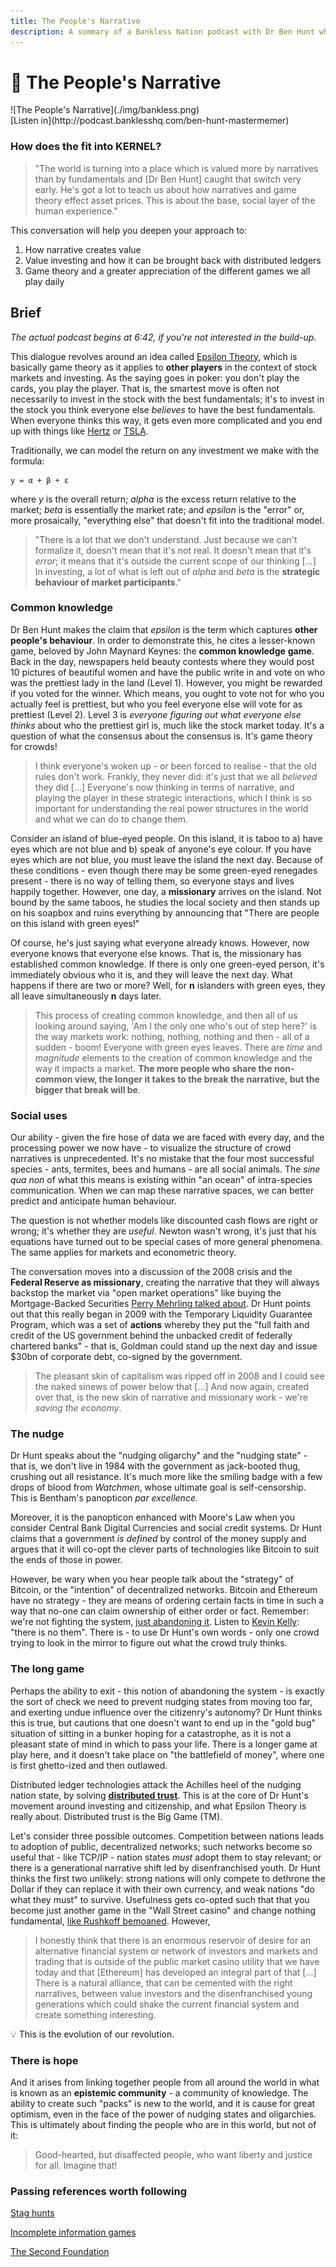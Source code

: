 ```yaml
---
title: The People's Narrative
description: A summary of a Bankless Nation podcast with Dr Ben Hunt which explores Epsilon Theory, the game theory of playing players and how narrative influences the incentive structures which create and support power.
---
```


# 🎲 The People's Narrative

<div markdown="1" class="card half sidebar center gemoji center-content center">

<div markdown="2">
![The People's Narrative](./img/bankless.png)
</div>

<div markdown="3" class="curated-link">
[Listen in](http://podcast.banklesshq.com/ben-hunt-mastermemer)
</div>

</div>

<div markdown="1" class="clear"></div>

### How does the fit into KERNEL?

> "The world is turning into a place which is valued more by narratives than by fundamentals and [Dr Ben Hunt] caught that switch very early. He's got a lot to teach us about how narratives and game theory effect asset prices. This is about the base, social layer of the human experience." 

This conversation will help you deepen your approach to:

1. How narrative creates value
2. Value investing and how it can be brought back with distributed ledgers
3. Game theory and a greater appreciation of the different games we all play daily

## Brief

_The actual podcast begins at 6:42, if you're not interested in the build-up._

This dialogue revolves around an idea called [Epsilon Theory](https://www.epsilontheory.com/epsilon-theory-manifesto/), which is basically game theory as it applies to **other players** in the context of stock markets and investing. As the saying goes in poker: you don't play the cards, you play the player. That is, the smartest move is often not necessarily to invest in the stock with the best fundamentals; it's to invest in the stock you think everyone else *believes* to have the best fundamentals. When everyone thinks this way, it gets even more complicated and you end up with things like [Hertz](https://www.vanityfair.com/news/2020/06/bankrupt-hertz-is-a-pandemic-zombie) or [TSLA](https://www.fool.com/investing/2020/08/02/elon-musk-was-right-teslas-stock-price-is-too-high.aspx).

Traditionally, we can model the return on any investment we make with the formula:

```
y = α + β + ε
```

where *y* is the overall return; *alpha* is the excess return relative to the market; *beta* is essentially the market rate; and *epsilon* is the "error" or, more prosaically, "everything else" that doesn't fit into the traditional model.

> "There is a lot that we don't understand. Just because we can't formalize it, doesn't mean that it's not real. It doesn't mean that it's *error*; it means that it's outside the current scope of our thinking [...] In investing, a lot of what is left out of *alpha* and *beta* is the **strategic behaviour of market participants**."

### Common knowledge

Dr Ben Hunt makes the claim that *epsilon* is the term which captures **other people's behaviour**. In order to demonstrate this, he cites a lesser-known game, beloved by John Maynard Keynes: the **common knowledge** **game**. Back in the day, newspapers held beauty contests where they would post 10 pictures of beautiful women and have the public write in and vote on who was the prettiest lady in the land (Level 1). However, you might be rewarded if you voted for the winner. Which means, you ought to vote not for who you actually feel is prettiest, but who you feel everyone else will vote for as prettiest (Level 2). Level 3 is *everyone figuring out what everyone else thinks* about who the prettiest girl is, much like the stock market today. It's a question of what the consensus about the consensus is. It's game theory for crowds!

> I think everyone's woken up - or been forced to realise - that the old rules don't work. Frankly, they never did: it's just that we all *believed* they did [...] Everyone's now thinking in terms of narrative, and playing the player in these strategic interactions, which I think is so important for understanding the real power structures in the world and what we can do to change them.

Consider an island of blue-eyed people. On this island, it is taboo to a) have eyes which are not blue and b) speak of anyone's eye colour. If you have eyes which are not blue, you must leave the island the next day. Because of these conditions - even though there may be some green-eyed renegades present - there is no way of telling them, so everyone stays and lives happily together. However, one day, a **missionary** arrives on the island. Not bound by the same taboos, he studies the local society and then stands up on his soapbox and ruins everything by announcing that "There are people on this island with green eyes!"

Of course, he's just saying what everyone already knows. However, now everyone knows that everyone else knows. That is, the missionary has established common knowledge. If there is only one green-eyed person, it's immediately obvious who it is, and they will leave the next day. What happens if there are two or more? Well, for **n** islanders with green eyes, they all leave simultaneously **n** days later.

> This process of creating common knowledge, and then all of us looking around saying, 'Am I the only one who's out of step here?' is the way markets work: nothing, nothing, nothing and then - all of a sudden - boom! Everyone with green eyes leaves. There are *time* and *magnitude* elements to the creation of common knowledge and the way it impacts a market. **The more people who share the non-common view, the longer it takes to the break the narrative, but the bigger that break will be**.

### Social uses

Our ability - given the fire hose of data we are faced with every day, and the processing power we now have - to visualize the structure of crowd narratives is unprecedented. It's no mistake that the four most successful species - ants, termites, bees and humans - are all social animals. The *sine qua non* of what this means is existing within "an ocean" of intra-species communication. When we can map these narrative spaces, we can better predict and anticipate human behaviour.

The question is not whether models like discounted cash flows are right or wrong; it's whether they are *useful*. Newton wasn't wrong, it's just that his equations have turned out to be special cases of more general phenomena. The same applies for markets and econometric theory. 

The conversation moves into a discussion of the 2008 crisis and the **Federal Reserve as missionary**, creating the narrative that they will always backstop the market via "open market operations" like buying the Mortgage-Backed Securities [Perry Mehrling talked about](../../module-2/banking/#banks-and-shadows). Dr Hunt points out that this really began in 2009 with the Temporary Liquidity Guarantee Program, which was a set of **actions** whereby they put the "full faith and credit of the US government behind the unbacked credit of federally chartered banks" - that is, Goldman could stand up the next day and issue $30bn of corporate debt, co-signed by the government.

> The pleasant skin of capitalism was ripped off in 2008 and I could see the naked sinews of power below that [...] And now again, created over that, is the new skin of narrative and missionary work - we're *saving* *the economy*.

### The nudge

Dr Hunt speaks about the "nudging oligarchy" and the "nudging state" - that is, we don't live in 1984 with the government as jack-booted thug, crushing out all resistance. It's much more like the smiling badge with a few drops of blood from *Watchmen*, whose ultimate goal is self-censorship. This is Bentham's panopticon *par excellence.*

Moreover, it is the panopticon enhanced with Moore's Law when you consider Central Bank Digital Currencies and social credit systems. Dr Hunt claims that a government *is defined* by control of the money supply and argues that it will co-opt the clever parts of technologies like Bitcoin to suit the ends of those in power.

However, be wary when you hear people talk about the "strategy" of Bitcoin, or the "intention" of decentralized networks. Bitcoin and Ethereum have no strategy - they are means of ordering certain facts in time in such a way that no-one can claim ownership of either order or fact. Remember: we're not fighting the system, [just abandoning it](../../module-4/governance/#anarchy). Listen to [Kevin Kelly](../../module-2/better-questions/#further-references): "there is no them". There is - to use Dr Hunt's own words - only one crowd trying to look in the mirror to figure out what the crowd truly thinks.

### The long game

Perhaps the ability to exit - this notion of abandoning the system - is exactly the sort of check we need to prevent nudging states from moving too far, and exerting undue influence over the citizenry's autonomy? Dr Hunt thinks this is true, but cautions that one doesn't want to end up in the "gold bug" situation of sitting in a bunker hoping for a catastrophe, as it is not a pleasant state of mind in which to pass your life. There is a longer game at play here, and it doesn't take place on "the battlefield of money", where one is first ghetto-ized and then outlawed.

Distributed ledger technologies attack the Achilles heel of the nudging nation state, by solving **[distributed trust](../../module-0/trust/)**. This is at the core of Dr Hunt's movement around investing and citizenship, and what Epsilon Theory is really about. Distributed trust is the Big Game (TM).

Let's consider three possible outcomes. Competition between nations leads to adoption of public, decentralized networks; such networks become so useful that - like TCP/IP - nation states *must* adopt them to stay relevant; or there is a generational narrative shift led by disenfranchised youth. Dr Hunt thinks the first two unlikely: strong nations will only compete to dethrone the Dollar if they can replace it with their own currency, and weak nations "do what they must" to survive. Usefulness gets co-opted such that that you become just another game in the "Wall Street casino" and change nothing fundamental, [like Rushkoff bemoaned](../../module-3/time/#questions). However,

> I honestly think that there is an enormous reservoir of desire for an alternative financial system or network of investors and markets and trading that is outside of the public market casino utility that we have today and that [Ethereum] has developed an integral part of that [...] There is a natural alliance, that can be cemented with the right narratives, between value investors and the disenfranchised young generations which could shake the current financial system and create something interesting.

<div class="lightbulb">
💡 This is the evolution of our revolution.
</div>

### There is hope

And it arises from linking together people from all around the world in what is known as an **epistemic community** - a community of knowledge. The ability to create such "packs" is new to the world, and it is cause for great optimism, even in the face of the power of nudging states and oligarchies. This is ultimately about finding the people who are in this world, but not of it:

> Good-hearted, but disaffected people, who want liberty and justice for all. Imagine that!

### Passing references worth following

[Stag hunts](https://en.wikipedia.org/wiki/Stag_hunt)

[Incomplete information games](https://blog.zkga.me/announcing-darkforest)

[The Second Foundation](https://en.wikipedia.org/wiki/Foundation_series)